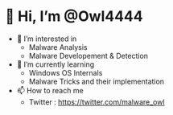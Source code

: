 # 👋 Hi, I’m @Owl4444
- 👀 I’m interested in
  - Malware Analysis
  - Malware Developement & Detection
- 🌱 I’m currently learning 
  - Windows OS Internals
  - Malware Tricks and their implementation
- 📫 How to reach me 
  - Twitter : https://twitter.com/malware_owl

<!---
Owl4444/Owl4444 is a ✨ special ✨ repository because its `README.md` (this file) appears on your GitHub profile.
You can click the Preview link to take a look at your changes.
--->
